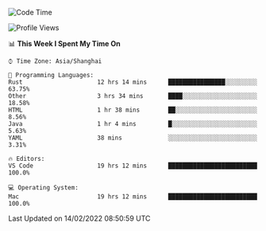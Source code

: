 <!--START_SECTION:waka-->
![Code Time](http://img.shields.io/badge/Code%20Time-989%20hrs%206%20mins-blue)

![Profile Views](http://img.shields.io/badge/Profile%20Views-31-blue)

📊 **This Week I Spent My Time On** 

```text
⌚︎ Time Zone: Asia/Shanghai

💬 Programming Languages: 
Rust                     12 hrs 14 mins      ████████████████░░░░░░░░░   63.75% 
Other                    3 hrs 34 mins       ████░░░░░░░░░░░░░░░░░░░░░   18.58% 
HTML                     1 hr 38 mins        ██░░░░░░░░░░░░░░░░░░░░░░░   8.56% 
Java                     1 hr 4 mins         █░░░░░░░░░░░░░░░░░░░░░░░░   5.63% 
YAML                     38 mins             ░░░░░░░░░░░░░░░░░░░░░░░░░   3.31%

🔥 Editors: 
VS Code                  19 hrs 12 mins      █████████████████████████   100.0%

💻 Operating System: 
Mac                      19 hrs 12 mins      █████████████████████████   100.0%

```


 Last Updated on 14/02/2022 08:50:59 UTC
<!--END_SECTION:waka-->
